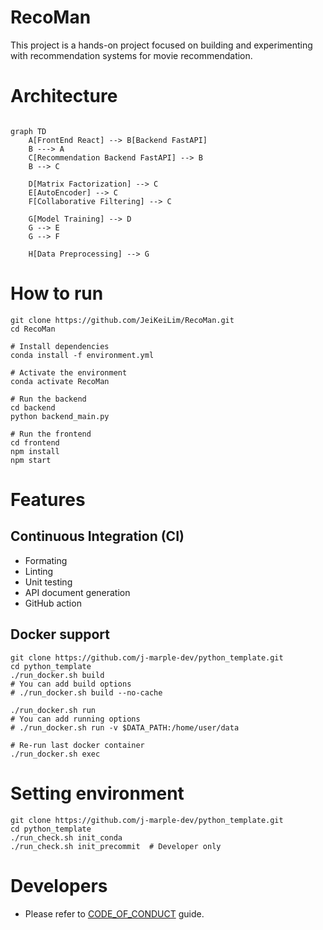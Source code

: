 # RecoMan
This project is a hands-on project focused on building and experimenting with recommendation systems for movie recommendation.

# Architecture

```mermaid

graph TD
    A[FrontEnd React] --> B[Backend FastAPI]
    B ---> A
    C[Recommendation Backend FastAPI] --> B
    B --> C

    D[Matrix Factorization] --> C
    E[AutoEncoder] --> C
    F[Collaborative Filtering] --> C

    G[Model Training] --> D
    G --> E
    G --> F

    H[Data Preprocessing] --> G
```

# How to run

```shell
git clone https://github.com/JeiKeiLim/RecoMan.git
cd RecoMan

# Install dependencies
conda install -f environment.yml

# Activate the environment
conda activate RecoMan

# Run the backend
cd backend
python backend_main.py

# Run the frontend
cd frontend
npm install
npm start
```


# Features
## Continuous Integration (CI)
  - Formating
  - Linting
  - Unit testing
  - API document generation
  - GitHub action

## Docker support
```shell
git clone https://github.com/j-marple-dev/python_template.git
cd python_template
./run_docker.sh build
# You can add build options
# ./run_docker.sh build --no-cache

./run_docker.sh run
# You can add running options
# ./run_docker.sh run -v $DATA_PATH:/home/user/data

# Re-run last docker container
./run_docker.sh exec
```

# Setting environment
```shell
git clone https://github.com/j-marple-dev/python_template.git
cd python_template
./run_check.sh init_conda
./run_check.sh init_precommit  # Developer only
```

# Developers
* Please refer to [CODE_OF_CONDUCT](CODE_OF_CONDUCT.md) guide.
